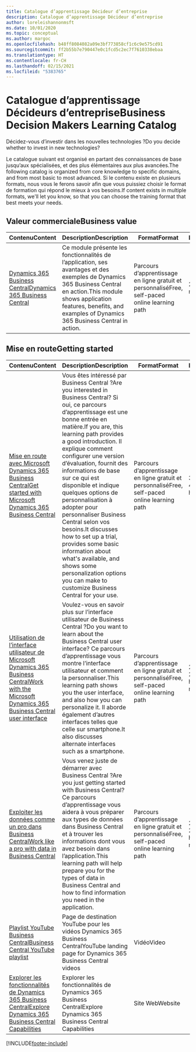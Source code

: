 ```yaml
---
title: Catalogue d’apprentissage Décideur d’entreprise
description: Catalogue d’apprentissage Décideur d’entreprise
author: loreleishannonmsft
ms.date: 10/01/2020
ms.topic: conceptual
ms.author: margoc
ms.openlocfilehash: b48ff8084082a09e3bf773858cf1c6c9e575cd91
ms.sourcegitcommit: ff2b55b7e790447e0c1fcd5c2ec7f7610338ebaa
ms.translationtype: HT
ms.contentlocale: fr-CH
ms.lasthandoff: 02/15/2021
ms.locfileid: "5383765"
---
```

# <a name="business-decision-makers-learning-catalog"></a><span data-ttu-id="4f369-103">Catalogue d’apprentissage Décideurs d’entreprise</span><span class="sxs-lookup"><span data-stu-id="4f369-103">Business Decision Makers Learning Catalog</span></span>

<span data-ttu-id="4f369-104">Décidez-vous d’investir dans les nouvelles technologies ?</span><span class="sxs-lookup"><span data-stu-id="4f369-104">Do you decide whether to invest in new technologies?</span></span>

<span data-ttu-id="4f369-105">Le catalogue suivant est organisé en partant des connaissances de base jusqu’aux spécialisées, et des plus élémentaires aux plus avancées.</span><span class="sxs-lookup"><span data-stu-id="4f369-105">The following catalog is organized from core knowledge to specific domains, and from most basic to most advanced.</span></span> <span data-ttu-id="4f369-106">Si le contenu existe en plusieurs formats, nous vous le ferons savoir afin que vous puissiez choisir le format de formation qui répond le mieux à vos besoins.</span><span class="sxs-lookup"><span data-stu-id="4f369-106">If content exists in multiple formats, we'll let you know, so that you can choose the training format that best meets your needs.</span></span>  

## <a name="business-value"></a><span data-ttu-id="4f369-107">Valeur commerciale<a name="busvalue"></a></span><span class="sxs-lookup"><span data-stu-id="4f369-107">Business value<a name="busvalue"></a></span></span>

| <span data-ttu-id="4f369-108">Contenu</span><span class="sxs-lookup"><span data-stu-id="4f369-108">Content</span></span>                                                                 | <span data-ttu-id="4f369-109">Description</span><span class="sxs-lookup"><span data-stu-id="4f369-109">Description</span></span>                                                                                                | <span data-ttu-id="4f369-110">Format</span><span class="sxs-lookup"><span data-stu-id="4f369-110">Format</span></span>                                | <span data-ttu-id="4f369-111">Longueur</span><span class="sxs-lookup"><span data-stu-id="4f369-111">Length</span></span>     |
|----------------------------------------------------------------------------------------------------------------|------------------------------------------------------------------------------------------------------------|---------------------------------------|------------|
| [<span data-ttu-id="4f369-112">Dynamics 365 Business Central</span><span class="sxs-lookup"><span data-stu-id="4f369-112">Dynamics 365 Business Central</span></span>](https://docs.microsoft.com/learn/modules/dynamics-365-business-central/) | <span data-ttu-id="4f369-113">Ce module présente les fonctionnalités de l’application, ses avantages et des exemples de Dynamics 365 Business Central en action.</span><span class="sxs-lookup"><span data-stu-id="4f369-113">This module shows application features, benefits, and examples of Dynamics 365 Business Central in action.</span></span> | <span data-ttu-id="4f369-114">Parcours d’apprentissage en ligne gratuit et personnalisé</span><span class="sxs-lookup"><span data-stu-id="4f369-114">Free, self-paced online learning path</span></span> | <span data-ttu-id="4f369-115">24 minutes</span><span class="sxs-lookup"><span data-stu-id="4f369-115">24 minutes</span></span> |

## <a name="getting-started"></a><span data-ttu-id="4f369-116">Mise en route<a name="get-started"></a></span><span class="sxs-lookup"><span data-stu-id="4f369-116">Getting started<a name="get-started"></a></span></span>

| <span data-ttu-id="4f369-117">Contenu</span><span class="sxs-lookup"><span data-stu-id="4f369-117">Content</span></span>                                                                                                                             | <span data-ttu-id="4f369-118">Description</span><span class="sxs-lookup"><span data-stu-id="4f369-118">Description</span></span>                                                                                                                                                                                                                                                                                      | <span data-ttu-id="4f369-119">Format</span><span class="sxs-lookup"><span data-stu-id="4f369-119">Format</span></span>                                | <span data-ttu-id="4f369-120">Longueur</span><span class="sxs-lookup"><span data-stu-id="4f369-120">Length</span></span>             |
|------------------------------------------------------------------------------------------------------------------------------------------------------------------------------|--------------------------------------------------------------------------------------------------------------------------------------------------------------------------------------------------------------------------------------------------------------------------------------------------|---------------------------------------|--------------------|
| [<span data-ttu-id="4f369-121">Mise en route avec Microsoft Dynamics 365 Business Central</span><span class="sxs-lookup"><span data-stu-id="4f369-121">Get started with Microsoft Dynamics 365 Business Central</span></span>](https://docs.microsoft.com/learn/paths/get-started-dynamics-365-business-central/)                          | <span data-ttu-id="4f369-122">Vous êtes intéressé par Business Central ?</span><span class="sxs-lookup"><span data-stu-id="4f369-122">Are you interested in Business Central?</span></span> <span data-ttu-id="4f369-123">Si oui, ce parcours d’apprentissage est une bonne entrée en matière.</span><span class="sxs-lookup"><span data-stu-id="4f369-123">If you are, this learning path provides a good introduction.</span></span> <span data-ttu-id="4f369-124">Il explique comment configurer une version d’évaluation, fournit des informations de base sur ce qui est disponible et indique quelques options de personnalisation à adopter pour personnaliser Business Central selon vos besoins.</span><span class="sxs-lookup"><span data-stu-id="4f369-124">It discusses how to set up a trial, provides some basic information about what's available, and shows some personalization options you can make to customize Business Central for your use.</span></span> | <span data-ttu-id="4f369-125">Parcours d’apprentissage en ligne gratuit et personnalisé</span><span class="sxs-lookup"><span data-stu-id="4f369-125">Free, self-paced online learning path</span></span> | <span data-ttu-id="4f369-126">3 heures 4 minutes</span><span class="sxs-lookup"><span data-stu-id="4f369-126">3 hours 4 minutes</span></span>  |
| [<span data-ttu-id="4f369-127">Utilisation de l’interface utilisateur de Microsoft Dynamics 365 Business Central</span><span class="sxs-lookup"><span data-stu-id="4f369-127">Work with the Microsoft Dynamics 365 Business Central user interface</span></span>](https://docs.microsoft.com/learn/paths/work-with-user-interface-dynamics-365-business-central/) | <span data-ttu-id="4f369-128">Voulez-vous en savoir plus sur l’interface utilisateur de Business Central ?</span><span class="sxs-lookup"><span data-stu-id="4f369-128">Do you want to learn about the Business Central user interface?</span></span> <span data-ttu-id="4f369-129">Ce parcours d’apprentissage vous montre l’interface utilisateur et comment la personnaliser.</span><span class="sxs-lookup"><span data-stu-id="4f369-129">This learning path shows you the user interface, and also how you can personalize it.</span></span> <span data-ttu-id="4f369-130">Il aborde également d’autres interfaces telles que celle sur smartphone.</span><span class="sxs-lookup"><span data-stu-id="4f369-130">It also discusses alternate interfaces such as a smartphone.</span></span>                                                                               | <span data-ttu-id="4f369-131">Parcours d’apprentissage en ligne gratuit et personnalisé</span><span class="sxs-lookup"><span data-stu-id="4f369-131">Free, self-paced online learning path</span></span> | <span data-ttu-id="4f369-132">2 heures 27 minutes</span><span class="sxs-lookup"><span data-stu-id="4f369-132">2 hours 27 minutes</span></span> |
| [<span data-ttu-id="4f369-133">Exploiter les données comme un pro dans Business Central</span><span class="sxs-lookup"><span data-stu-id="4f369-133">Work like a pro with data in Business Central</span></span>](https://docs.microsoft.com/learn/paths/work-pro-data-dynamics-365-business-central)                                    | <span data-ttu-id="4f369-134">Vous venez juste de démarrer avec Business Central ?</span><span class="sxs-lookup"><span data-stu-id="4f369-134">Are you just getting started with Business Central?</span></span> <span data-ttu-id="4f369-135">Ce parcours d’apprentissage vous aidera à vous préparer aux types de données dans Business Central et à trouver les informations dont vous avez besoin dans l’application.</span><span class="sxs-lookup"><span data-stu-id="4f369-135">This learning path will help prepare you for the types of data in Business Central and how to find information you need in the application.</span></span>                                                                                                  | <span data-ttu-id="4f369-136">Parcours d’apprentissage en ligne gratuit et personnalisé</span><span class="sxs-lookup"><span data-stu-id="4f369-136">Free, self-paced online learning path</span></span> | <span data-ttu-id="4f369-137">2 heures 27 minutes</span><span class="sxs-lookup"><span data-stu-id="4f369-137">2 hours 27 minutes</span></span> |
| [<span data-ttu-id="4f369-138">Playlist YouTube Business Central</span><span class="sxs-lookup"><span data-stu-id="4f369-138">Business Central YouTube playlist</span></span>](https://www.youtube.com/playlist?list=PLcakwueIHoT-wVFPKUtmxlqcG1kJ0oqq4)                                                                | <span data-ttu-id="4f369-139">Page de destination YouTube pour les vidéos Dynamics 365 Business Central</span><span class="sxs-lookup"><span data-stu-id="4f369-139">YouTube landing page for Dynamics 365 Business Central videos</span></span>                                                                                                                                                                                                                                    | <span data-ttu-id="4f369-140">Vidéo</span><span class="sxs-lookup"><span data-stu-id="4f369-140">Video</span></span>                                 |                    |
| [<span data-ttu-id="4f369-141">Explorer les fonctionnalités de Dynamics 365 Business Central</span><span class="sxs-lookup"><span data-stu-id="4f369-141">Explore Dynamics 365 Business Central Capabilities</span></span>](https://dynamics.microsoft.com/business-central/capabilities/)                                                    | <span data-ttu-id="4f369-142">Explorer les fonctionnalités de Dynamics 365 Business Central</span><span class="sxs-lookup"><span data-stu-id="4f369-142">Explore Dynamics 365 Business Central Capabilities</span></span>                                                                                                                                                                                                                                               | <span data-ttu-id="4f369-143">Site Web</span><span class="sxs-lookup"><span data-stu-id="4f369-143">Website</span></span>                               |                    |


[!INCLUDE[footer-include](../includes/footer-banner.md)]